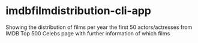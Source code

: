 # imdbfilmdistribution-cli-app
Showing the distribution of films per year the first 50 actors/actresses from IMDB Top 500 Celebs page with further information of which films
